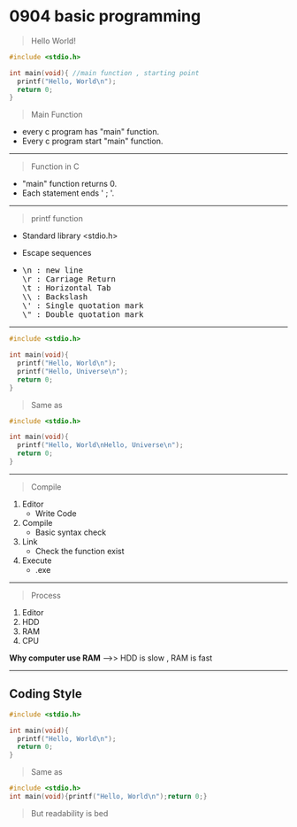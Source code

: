 # 0904 basic programming

> Hello World!

```c
#include <stdio.h>

int main(void){ //main function , starting point
  printf("Hello, World\n");
  return 0;
}
```

> Main Function

- every c program has "main" function.
- Every c program start "main" function.

---

> Function in C

- "main" function returns 0.
- Each statement ends ' ; '.

---

> printf function

- Standard library <stdio.h>

- Escape sequences

- <pre>
  \n : new line
  \r : Carriage Return
  \t : Horizontal Tab
  \\ : Backslash
  \' : Single quotation mark
  \" : Double quotation mark
  </pre>

---

```c
#include <stdio.h>

int main(void){
  printf("Hello, World\n");
  printf("Hello, Universe\n");
  return 0;
}
```

> Same as

```c
#include <stdio.h>

int main(void){
  printf("Hello, World\nHello, Universe\n");
  return 0;
}
```

---

> Compile

1. Editor
   - Write Code
2. Compile
   - Basic syntax check
3. Link
   - Check the function exist
4. Execute
   - .exe

---

> Process

1. Editor
2. HDD
3. RAM
4. CPU

**Why computer use RAM** —>> HDD is slow , RAM is fast

---

## Coding Style

```c
#include <stdio.h>

int main(void){ 
  printf("Hello, World\n");
  return 0;
}
```

> Same as

```c
#include <stdio.h>
int main(void){printf("Hello, World\n");return 0;}
```

> But readability is bed



